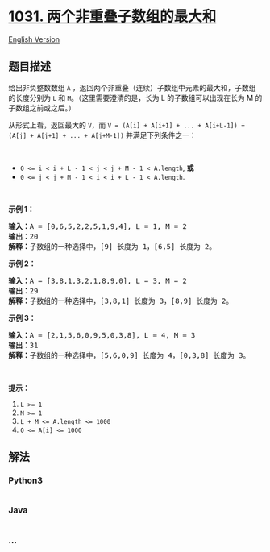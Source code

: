 # [1031. 两个非重叠子数组的最大和](https://leetcode-cn.com/problems/maximum-sum-of-two-non-overlapping-subarrays)

[English Version](https://github.com/yanglr/leetcode-ac/blob/master/assets/1000-1099/1031.Maximum%20Sum%20of%20Two%20Non-Overlapping%20Subarrays/README_EN.md)

## 题目描述

<!-- 这里写题目描述 -->

<p>给出非负整数数组 <code>A</code> ，返回两个非重叠（连续）子数组中元素的最大和，子数组的长度分别为 <code>L</code> 和 <code>M</code>。（这里需要澄清的是，长为 L 的子数组可以出现在长为 M 的子数组之前或之后。）</p>

<p>从形式上看，返回最大的 <code>V</code>，而 <code>V = (A[i] + A[i+1] + ... + A[i+L-1]) + (A[j] + A[j+1] + ... + A[j+M-1])</code> 并满足下列条件之一：</p>

<p>&nbsp;</p>

<ul>
	<li><code>0 &lt;= i &lt; i + L - 1 &lt; j &lt; j + M - 1 &lt; A.length</code>, <strong>或</strong></li>
	<li><code>0 &lt;= j &lt; j + M - 1 &lt; i &lt; i + L - 1 &lt; A.length</code>.</li>
</ul>

<p>&nbsp;</p>

<p><strong>示例 1：</strong></p>

<pre><strong>输入：</strong>A = [0,6,5,2,2,5,1,9,4], L = 1, M = 2
<strong>输出：</strong>20
<strong>解释：</strong>子数组的一种选择中，[9] 长度为 1，[6,5] 长度为 2。
</pre>

<p><strong>示例 2：</strong></p>

<pre><strong>输入：</strong>A = [3,8,1,3,2,1,8,9,0], L = 3, M = 2
<strong>输出：</strong>29
<strong>解释：</strong>子数组的一种选择中，[3,8,1] 长度为 3，[8,9] 长度为 2。
</pre>

<p><strong>示例 3：</strong></p>

<pre><strong>输入：</strong>A = [2,1,5,6,0,9,5,0,3,8], L = 4, M = 3
<strong>输出：</strong>31
<strong>解释：</strong>子数组的一种选择中，[5,6,0,9] 长度为 4，[0,3,8] 长度为 3。</pre>

<p>&nbsp;</p>

<p><strong>提示：</strong></p>

<ol>
	<li><code>L &gt;= 1</code></li>
	<li><code>M &gt;= 1</code></li>
	<li><code>L + M &lt;= A.length &lt;= 1000</code></li>
	<li><code>0 &lt;= A[i] &lt;= 1000</code></li>
</ol>


## 解法

<!-- 这里可写通用的实现逻辑 -->

<!-- tabs:start -->

### **Python3**

<!-- 这里可写当前语言的特殊实现逻辑 -->

```python

```

### **Java**

<!-- 这里可写当前语言的特殊实现逻辑 -->

```java

```

### **...**

```

```

<!-- tabs:end -->
